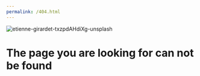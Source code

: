```yaml
---
permalink: /404.html
---
```


![etienne-girardet-txzpdAHdiXg-unsplash](https://user-images.githubusercontent.com/71601335/97380878-4ebf6e80-189e-11eb-89b4-dad814c85922.jpg)

<h1>The page you are looking for can not be found<h1>
